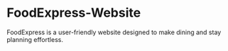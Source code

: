 # FoodExpress-Website
FoodExpress is a user-friendly website designed to make dining and stay planning effortless.
